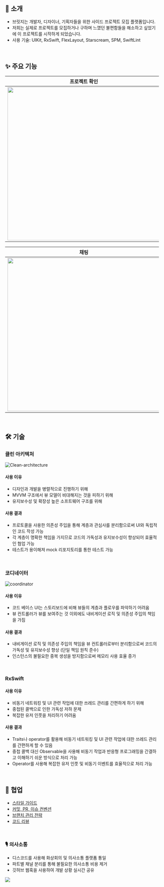 ## 🙌 소개
- 브릿지는 개발자, 디자이너, 기획자들을 위한 사이드 프로젝트 모집 플랫폼입니다.
- 저희는 실제로 프로젝트를 모집하거나 구하며 느꼈던 불편함들을 해소하고 싶었기에 이 프로젝트를 시작하게 되었습니다.
- 사용 기술: UIKit, RxSwift, FlexLayout, Starscream, SPM, SwiftLint
</br>

## ✨ 주요 기능
|프로젝트 확인|프로젝트 상세|프로젝트 관리|
|---|---|---|
|<img height ="500" src="https://github.com/bridge0813/bridge-ios/assets/65343417/5301881a-7803-4050-9767-c82e874b98ba">|<img height ="500" src="https://github.com/bridge0813/bridge-ios/assets/65343417/c8918e94-32c0-4b5a-b3c1-056ef9f7d666">|<img height ="500" src="https://github.com/bridge0813/bridge-ios/assets/65343417/92c0b1ba-1390-4f9c-b479-31a891e871f1">

|채팅|채팅방|마이페이지|
|---|---|---|
|<img height ="500" src="https://github.com/bridge0813/bridge-ios/assets/65343417/27926690-f08d-4070-a27c-2e460764e5e3">|<img height ="500" src="https://github.com/bridge0813/bridge-ios/assets/65343417/8733967d-ddaa-4841-a21d-2c0d40b863cb">|<img height ="500" src="https://github.com/bridge0813/bridge-ios/assets/65343417/bb31a2a3-7ba7-47e3-8937-8aa1ae9437eb">|
</br>

## 🛠️ 기술
### 클린 아키텍처
<img alt="Clean-architecture" src="https://github.com/bridge0813/bridge-ios/assets/65343417/716863c5-c30d-4785-b7eb-5706775be58d">

#### 사용 이유
- 디자인과 개발을 병렬적으로 진행하기 위해
- MVVM 구조에서 뷰 모델이 비대해지는 것을 피하기 위해
- 유지보수성 및 확장성 높은 소프트웨어 구조를 위해

#### 사용 결과
- 프로토콜을 사용한 의존성 주입을 통해 계층과 관심사를 분리함으로써 UI와 독립적인 코드 작성 가능
- 각 계층이 명확한 책임을 가지므로 코드의 가독성과 유지보수성이 향상되어 효율적인 협업 가능
- 테스트가 용이해져 mock 리포지토리를 통한 테스트 가능
</br>

### 코디네이터
<img alt="coordinator" src="https://github.com/bridge0813/bridge-ios/assets/65343417/8d1e14e4-6cd3-4054-8278-af6876e1619e">

#### 사용 이유
- 코드 베이스 UI는 스토리보드에 비해 뷰들의 계층과 플로우를 파악하기 어려움
- 뷰 컨트롤러가 뷰를 보여주는 것 이외에도 내비게이션 로직 및 의존성 주입의 책임을 가짐

#### 사용 결과
- 내비게이션 로직 및 의존성 주입의 책임을 뷰 컨트롤러로부터 분리함으로써 코드의 가독성 및 유지보수성 향상 (단일 책임 원칙 준수)
- 인스턴스의 불필요한 중복 생성을 방지함으로써 메모리 사용 효율 증가   
</br>

### RxSwift
#### 사용 이유
- 비동기 네트워킹 및 UI 관련 작업에 대한 쓰레드 관리를 간편하게 하기 위해
- 중첩된 콜백으로 인한 가독성 저하 문제
- 복잡한 유저 인풋을 처리하기 어려움

#### 사용 결과
- Traits나 operator를 활용해 비동기 네트워킹 및 UI 관련 작업에 대한 쓰레드 관리를 간편하게 할 수 있음
- 중첩 콜백 대신 Observable을 사용해 비동기 작업과 반응형 프로그래밍을 간결하고 이해하기 쉬운 방식으로 처리 가능
- Operator를 사용해 복잡한 유저 인풋 및 비동기 이벤트를 효율적으로 처리 가능
</br>

## 🤝 협업
- [스타일 가이드](https://hoyunjung.notion.site/Swift-Style-Guide-e5aba08128de4571a006d84bf3716f2f?pvs=4)
- [커밋, PR, 이슈 컨벤션](https://hoyunjung.notion.site/GitHub-Conventions-bb47b76884c24b21847181c76d562c7d?pvs=4)
- [브랜치 관리 전략](https://hoyunjung.notion.site/3fb05482da58416ab8984ff8420a67d8?pvs=4)
- [코드 리뷰](https://hoyunjung.notion.site/e7fb35cf50de454ca4ea6646d7c41095?pvs=4)
</br>

### 🎙️ 의사소통
- 디스코드를 사용해 화상회의 및 의사소통 플랫폼 통일
- 파트별 채널 분리를 통해 불필요한 의사소통 비용 제거
- 깃허브 웹훅을 사용하여 개발 상황 실시간 공유
<img src="https://github.com/bridge0813/bridge-ios/assets/65343417/85d2baa8-0693-431a-8eae-014352cbd75f">
